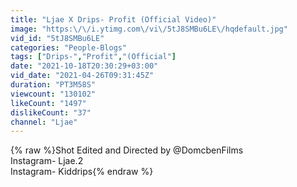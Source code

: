 ```yaml
---
title: "Ljae X Drips- Profit (Official Video)"
image: "https:\/\/i.ytimg.com\/vi\/5tJ8SMBu6LE\/hqdefault.jpg"
vid_id: "5tJ8SMBu6LE"
categories: "People-Blogs"
tags: ["Drips-","Profit","(Official"]
date: "2021-10-18T20:30:29+03:00"
vid_date: "2021-04-26T09:31:45Z"
duration: "PT3M58S"
viewcount: "130102"
likeCount: "1497"
dislikeCount: "37"
channel: "Ljae"
---
```

{% raw %}Shot Edited and Directed by @DomcbenFilms <br />Instagram- Ljae.2 <br />Instagram- Kiddrips{% endraw %}
